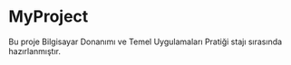 # MyProject
Bu proje Bilgisayar Donanımı ve Temel Uygulamaları Pratiği stajı sırasında hazırlanmıştır.
